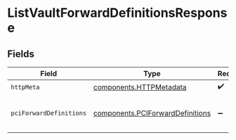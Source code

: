 # ListVaultForwardDefinitionsResponse


## Fields

| Field                                                                                | Type                                                                                 | Required                                                                             | Description                                                                          |
| ------------------------------------------------------------------------------------ | ------------------------------------------------------------------------------------ | ------------------------------------------------------------------------------------ | ------------------------------------------------------------------------------------ |
| `httpMeta`                                                                           | [components.HTTPMetadata](../../models/components/httpmetadata.md)                   | :heavy_check_mark:                                                                   | N/A                                                                                  |
| `pciForwardDefinitions`                                                              | [components.PCIForwardDefinitions](../../models/components/pciforwarddefinitions.md) | :heavy_minus_sign:                                                                   | Returns a list of Vault Forward definitions.                                         |